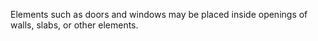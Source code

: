 Elements such as doors and windows may be placed inside openings of walls, slabs, or other elements.
